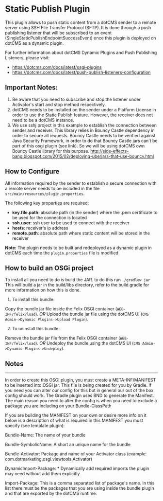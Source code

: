 
# Static Publish Plugin


This plugin allows to push static content from a dotCMS sender to a remote server using SSH File Transfer Protocol (SFTP). It is done through a push publishing listener that will be subscribed to an event (SingleStaticPublishEndpointSuccessEvent) once this plugin is deployed on dotCMS as a dynamic plugin.

For further information about dotCMS Dynamic Plugins and Push Publishing Listeners, please visit:

* https://dotcms.com/docs/latest/osgi-plugins 
* https://dotcms.com/docs/latest/push-publish-listeners-configuration


## Important Notes:

1. Be aware that you need to subscribe and stop the listener under Activator's start and stop method respectively.
2. dotCMS needs to be installed on the sender under a Platform License in order to use the Static Publish feature. However, the receiver does not need to be a dotCMS instance.
3. We use sshj project in this example to establish the connection between sender and receiver. This library relies in Bouncy Castle dependency in order to secure all requests. 
Bouncy Castle needs to be verified against Java Security Framework, in order to do that Bouncy Castle jars can't be part of this osgi plugin (see link). 
So we will be using dotCMS own Bouncy Castle library for this purpose. http://side-effects-bang.blogspot.com/2015/02/deploying-uberjars-that-use-bouncy.html

## How to Configure

All information required by the sender to establish a secure connection with a remote server needs to be included in the file `src/main/resources/plugin.properties`. 

The following key properties are required:

* **key.file.path**: absolute path (in the sender) where the .pem certificate to be used for the connection is located
* **ssh.user**: ssh user to be used to connect with the receiver
* **hosts**: receiver's ip address
* **remote.path**: absolute path where static content will be stored in the receiver

**Note:** The plugin needs to be built and redeployed as a dynamic plugin in dotCMS each time the `plugin.properties` file is modified



## How to build an OSGi project


To install all you need to do is build the JAR. to do this run
`./gradlew jar`
This will build a jar in the build/libs directory, refer to the build.gradle for more
information on how this is done.

1. To install this bundle:

Copy the bundle jar file inside the Felix OSGI container (`WEB-INF/felix/load`).
_OR_
Upload the bundle jar file using the dotCMS UI (`CMS Admin->Dynamic Plugins->Upload Plugin`).

2. To uninstall this bundle:

Remove the bundle jar file from the Felix OSGI container (`WEB-INF/felix/load`).
_OR_
Undeploy the bundle using the dotCMS UI (`CMS Admin->Dynamic Plugins->Undeploy`).

## Notes
--------
In order to create this OSGI plugin, you must create a META-INF/MANIFEST to be inserted into OSGI jar.
This file is being created for you by Gradle. If you need you can alter our config for this but in general our out of the box config should work.
The Gradle plugin uses BND to generate the Manifest. The main reason you need to alter the config is when you need to exclude a package you are including on your Bundle-ClassPath

If you are building the MANIFEST on your own or desire more info on it below is a description of what is required
in this MANIFEST you must specify (see template plugin):

Bundle-Name: The name of your bundle

Bundle-SymbolicName: A short an unique name for the bundle

Bundle-Activator: Package and name of your Activator class (example: com.dotmarketing.osgi.viewtools.Activator)

DynamicImport-Package: *
    Dynamically add required imports the plugin may need without add them explicitly

Import-Package: This is a comma separated list of package's name.
                In this list there must be the packages that you are using inside
                the bundle plugin and that are exported by the dotCMS runtime.

